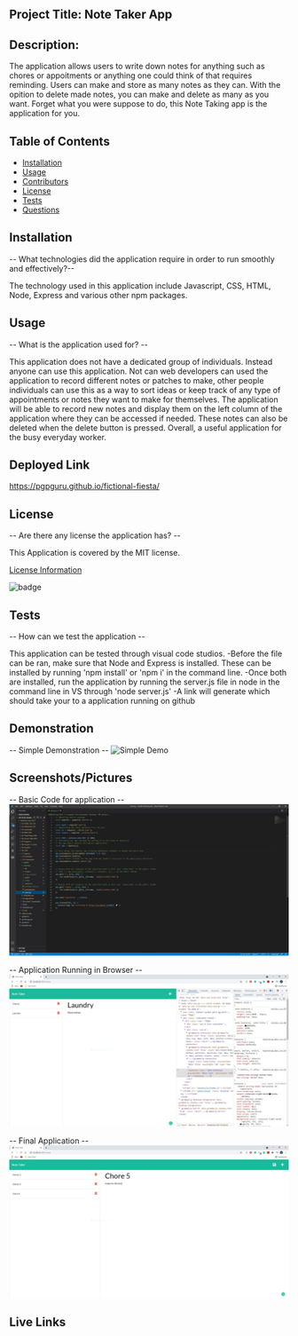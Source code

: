 ## Project Title: Note Taker App


  ## Description:
  The application allows users to write down notes for anything such as chores or appoitments or anything one could think of that requires reminding. Users can make and store as many notes as they can. With the opition to delete made notes, you can make and delete as many as you want. Forget what you were suppose to do, this Note Taking app is the application for you.


  ## Table of Contents
  * [Installation](#installation)
  * [Usage](#usage)
  * [Contributors](#contributors)
  * [License](#license)
  * [Tests](#tests)
  * [Questions](#questions)
  

  ## Installation
  -- What technologies did the application require in order to run smoothly and effectively?--

  The technology used in this application include Javascript, CSS, HTML, Node, Express and various other npm packages.


  ## Usage
  -- What is the application used for? --

  This application does not have a dedicated group of individuals. Instead anyone can use this application. Not can web developers can used the application to record different notes or patches to make, other people individuals can use this as a way to sort ideas or keep track of any type of appointments or notes they want to make for themselves. The application will be able to record new notes and display them on the left column of the application where they can be accessed if needed. These notes can also be deleted when the delete button is pressed. Overall, a useful application for the busy everyday worker.

## Deployed Link

https://pgpguru.github.io/fictional-fiesta/


  ## License
  -- Are there any license the application has? --

  This Application is covered by the MIT license.

  [License Information](https://opensource.org/licenses/MIT)

  ![badge](https://img.shields.io/static/v1?label=License&message=MIT&color=success)



  ## Tests
  -- How can we test the application --

  This application can be tested through visual code studios. 
    -Before the file can be ran, make sure that Node and Express is installed. These can be installed by running 'npm install' or 'npm i' in the command line. 
    -Once both are installed, run the application by running the server.js file in node in the command line in VS through 'node server.js'
    -A link will generate which should take your to a application running on github




  ## Demonstration
  -- Simple Demonstration --
  ![Simple Demo](./screenshots/Demo_(Note-Take).gif)



  ## Screenshots/Pictures
  -- Basic Code for application --
  ![Basic Code](./screenshots/screenshot1.jpg)


  -- Application Running in Browser --
  ![Application Running on Browser](./screenshots/screenshot2.jpg)


  -- Final Application --
  ![Final Application](./screenshots/screenshot3.jpg)



  ## Live Links

  